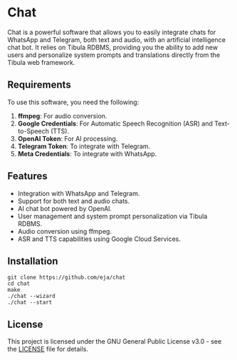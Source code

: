 # Chat

Chat is a powerful software that allows you to easily integrate chats for WhatsApp and Telegram, both text and audio, with an artificial intelligence chat bot. It relies on Tibula RDBMS, providing you the ability to add new users and personalize system prompts and translations directly from the Tibula web framework.

## Requirements

To use this software, you need the following:

1. **ffmpeg**: For audio conversion.
2. **Google Credentials**: For Automatic Speech Recognition (ASR) and Text-to-Speech (TTS).
3. **OpenAI Token**: For AI processing.
4. **Telegram Token**: To integrate with Telegram.
5. **Meta Credentials**: To integrate with WhatsApp.

## Features

- Integration with WhatsApp and Telegram.
- Support for both text and audio chats.
- AI chat bot powered by OpenAI.
- User management and system prompt personalization via Tibula RDBMS.
- Audio conversion using ffmpeg.
- ASR and TTS capabilities using Google Cloud Services.

## Installation

```
git clone https://github.com/eja/chat
cd chat
make
./chat --wizard
./chat --start
```

## License

This project is licensed under the GNU General Public License v3.0 - see the [LICENSE](LICENSE) file for details.
